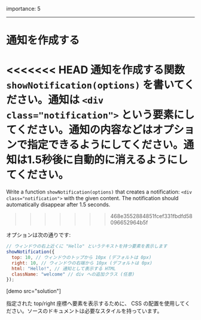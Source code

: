 importance: 5

---

# 通知を作成する

<<<<<<< HEAD
通知を作成する関数 `showNotification(options)` を書いてください。通知は `<div class="notification">` という要素にしてください。通知の内容などはオプションで指定できるようにしてください。通知は1.5秒後に自動的に消えるようにしてください。
=======
Write a function `showNotification(options)` that creates a notification: `<div class="notification">` with the given content. The notification should automatically disappear after 1.5 seconds.
>>>>>>> 468e3552884851fcef331fbdfd58096652964b5f

オプションは次の通りです:

```js
// ウィンドウの右上近くに "Hello" というテキストを持つ要素を表示します
showNotification({
  top: 10, // ウィンドウのトップから 10px (デフォルトは 0px)
  right: 10, // ウィンドウの右端から 10px (デフォルトは 0px)
  html: "Hello!", // 通知として表示する HTML
  className: "welcome" // div への追加クラス (任意)
});
```

[demo src="solution"]


指定された top/right 座標へ要素を表示するために、 CSS の配置を使用してください。ソースのドキュメントは必要なスタイルを持っています。
